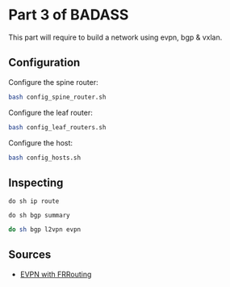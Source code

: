 # Part 3 of BADASS

This part will require to build a network using evpn, bgp & vxlan.

## Configuration

Configure the spine router:

```bash
bash config_spine_router.sh
```

Configure the leaf router:

```bash
bash config_leaf_routers.sh
```

Configure the host:

```bash
bash config_hosts.sh
```

## Inspecting

```vtysh
do sh ip route
```

```vtysh
do sh bgp summary
```

```bash
do sh bgp l2vpn evpn
```

## Sources

- [EVPN with FRRouting](https://www.youtube.com/watch?v=Ek7kFDwUJBM)
